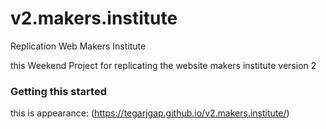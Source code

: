 # v2.makers.institute
Replication Web Makers Institute

this Weekend Project for replicating the website makers institute version 2

### Getting this started
this is appearance:
(https://tegarjgap.github.io/v2.makers.institute/)
